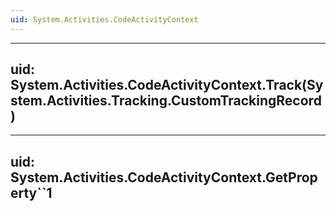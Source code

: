 ```yaml
---
uid: System.Activities.CodeActivityContext
---
```


---
uid: System.Activities.CodeActivityContext.Track(System.Activities.Tracking.CustomTrackingRecord)
---

---
uid: System.Activities.CodeActivityContext.GetProperty``1
---
